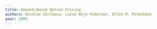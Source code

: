 ```yaml
---
title: Demand-Based Option Pricing
authors: Nicolae Gârleanu, Lasse Heje Pedersen, Allen M. Poteshman
year: 2009
---
```


